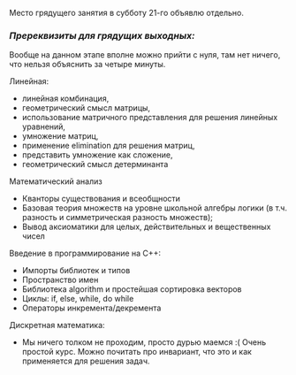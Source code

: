 Место грядущего занятия в субботу 21-го объявлю отдельно. 

### *Пререквизиты для грядущих выходных:*

Вообще на данном этапе вполне можно прийти с нуля, там нет ничего, что нельзя объяснить за четыре минуты.

Линейная: 
- линейная комбинация,
- геометрический смысл матрицы, 
- использование матричного представления для решения линейных уравнений, 
- умножение матриц, 
- применение elimination для решения матриц, 
- представить умножение как сложение, 
- геометрический смысл детерминанта

Математический анализ
- Кванторы существования и всеобщности 
- Базовая теория множеств на уровне школьной алгебры логики (в т.ч. разность и симметрическая разность множеств); 
- Вывод аксиоматики для целых, действительных и вещественных чисел

Введение в программирование на С++:
- Импорты библиотек и типов
- Пространство имен
- Библиотека algorithm и простейшая сортировка векторов
- Циклы: if, else, while, do while
- Операторы инкремента/декремента

Дискретная математика:
- Мы ничего толком не проходим, просто дурью маемся :( Очень простой курс. Можно почитать про инвариант, что это и как применяется для решения задач.
